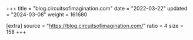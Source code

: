 +++
title = "blog.circuitsofimagination.com"
date = "2022-03-22"
updated = "2024-03-08"
weight = 161680

[extra]
source = "https://blog.circuitsofimagination.com/"
ratio = 4
size = 158
+++
